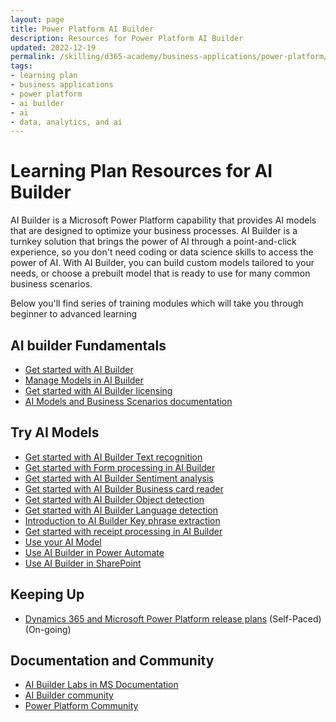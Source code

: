 ```yaml
---
layout: page
title: Power Platform AI Builder
description: Resources for Power Platform AI Builder
updated: 2022-12-19
permalink: /skilling/d365-academy/business-applications/power-platform/ai-builder
tags:
- learning plan
- business applications
- power platform
- ai builder
- ai
- data, analytics, and ai
---
```


# Learning Plan Resources for AI Builder

AI Builder is a Microsoft Power Platform capability that provides AI models that are designed to optimize your business processes. 
AI Builder is a turnkey solution that brings the power of AI through a point-and-click experience, so you don't need coding or data science skills to access the power of AI. 
With AI Builder, you can build custom models tailored to your needs, or choose a prebuilt model that is ready to use for many common business scenarios.

Below you'll find series of training modules which will take you through beginner to advanced learning

## AI builder Fundamentals

* [Get started with AI Builder](https://docs.microsoft.com/en-us/learn/modules/get-started-with-ai-builder/)
* [Manage Models in AI Builder](https://docs.microsoft.com/en-us/learn/modules/manage-models/)
* [Get started with AI Builder licensing](https://docs.microsoft.com/en-us/learn/modules/get-started-with-ai-builder-licensing/)
* [AI Models and Business Scenarios documentation](https://docs.microsoft.com/en-us/ai-builder/model-types)

## Try AI Models

* [Get started with AI Builder Text recognition](https://docs.microsoft.com/en-us/learn/modules/get-started-with-ai-builder-text-recognition/)
* [Get started with Form processing in AI Builder](https://docs.microsoft.com/en-us/learn/modules/get-started-with-form-processing/)
* [Get started with AI Builder Sentiment analysis](https://docs.microsoft.com/en-us/learn/modules/get-started-with-ai-builder-sentiment-analysis/)
* [Get started with AI Builder Business card reader](https://docs.microsoft.com/en-us/learn/modules/get-started-with-ai-business-card-reader/)
* [Get started with AI Builder Object detection](https://docs.microsoft.com/en-us/learn/modules/get-started-with-ai-builder-object-detection/)
* [Get started with AI Builder Language detection](https://docs.microsoft.com/en-us/learn/modules/get-started-with-ai-builder-language-detection/)
* [Introduction to AI Builder Key phrase extraction](https://docs.microsoft.com/en-us/learn/modules/get-started-with-ai-builder-key-phrase-extraction/)
* [Get started with receipt processing in AI Builder](https://docs.microsoft.com/en-us/learn/modules/ai-builder-receipt-processing/)
* [Use your AI Model](https://docs.microsoft.com/en-us/ai-builder/use-model)
* [Use AI Builder in Power Automate](https://docs.microsoft.com/en-us/learn/modules/ai-builder-power-automate/)
* [Use AI Builder in SharePoint](https://docs.microsoft.com/en-us/ai-builder/sharepoint-overview)

## Keeping Up

* [Dynamics 365 and Microsoft Power Platform release plans](https://docs.microsoft.com/en-us/dynamics365/release-plans/) (Self-Paced) (On-going)

## Documentation and Community

* [AI Builder Labs in MS Documentation](https://docs.microsoft.com/en-us/ai-builder/learn-ai-builder)
* [AI Builder community](https://docs.microsoft.com/en-us/ai-builder/share-your-experience)
* [Power Platform Community](https://powerusers.microsoft.com/)
